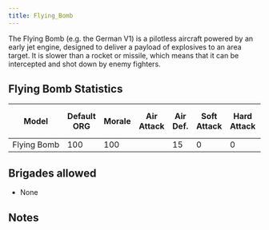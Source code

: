 ```yaml
---
title: Flying_Bomb
---
```

 The Flying Bomb (e.g. the German V1) is a pilotless aircraft powered by an early jet engine, designed to deliver a payload of explosives to an area target. It is slower than a rocket or missile, which means that it can be intercepted and shot down by enemy fighters.

Flying Bomb Statistics
----------------------

| Model | Default ORG | Morale | Air Attack | Air Def. | Soft Attack | Hard Attack | Naval Attack | Strat Attack | Surface Def | Air Detect | Surface Detect |  | Cost | Build-time | Man-power | Max Speed | Supply Cons. | Fuel Cons. | Range | Trans Cap. | Upgrade Time Factor | Upgrade Cost Factor |
| --- | --- | --- | --- | --- | --- | --- | --- | --- | --- | --- | --- | --- | --- | --- | --- | --- | --- | --- | --- | --- | --- | --- |
| Flying Bomb | 100 | 100 |  | 15 | 0 | 0 |  | 90 | 30 |  |  |  | 1 | 30 | 0 | 650 | 0.5 | 1.5 | 300 |  |  |  |

Brigades allowed
----------------

*   None

Notes
-----